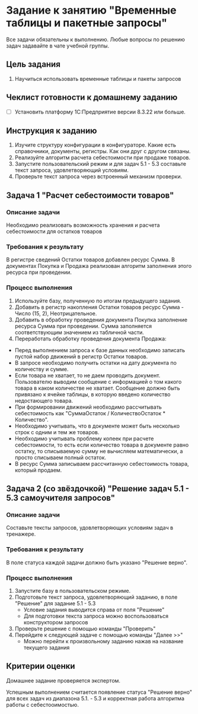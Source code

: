 # Задание к занятию "Временные таблицы и пакетные запросы"

Все задачи обязательны к выполнению. 
Любые вопросы по решению задач задавайте в чате учебной группы.

## Цель задания

1. Научиться использовать временные таблицы и пакеты запросов

## Чеклист готовности к домашнему заданию

- [ ] Установить платформу 1С:Предприятие версии 8.3.22 или больше.

## Инструкция к заданию

1. Изучите структуру конфигурации в конфигураторе. Какие есть справочники, документы, регистры. Как они друг с другом связаны.
2. Реализуйте алгоритм расчета себестоимости при продаже товаров.
3. Запустите пользовательский режим и для задач 5.1 - 5.3 составьте текст запроса, удовлетворяющий условиям.
4. Проверьте текст запроса через встроенный механизм проверки.

## Задача 1 "Расчет себестоимости товаров"

### Описание задачи
Необходимо реализовать возможность хранения и расчета себестоимости для остатков товаров

### Требования к результату
В регистре сведений Остатки товаров добавлен ресурс Сумма. В документах Покупка и Продажа реализован алгоритм заполнения этого ресурса при проведении.

### Процесс выполнения
1. Используйте базу, полученную по итогам предыдущего задания.
2. Добавить в регистр накопления Остатки товаров ресурс Сумма - Число (15, 2), Неотрицательное.
3. Добавить в обработку проведения документа Покупка заполнение ресурса Сумма при проведении. Сумма заполняется соответствующим значением из табличной части.
4. Переработать обработку проведения документа Продажа:
  - Перед выполнением запроса к базе данных необходимо записать пустой набор движений в регистр Остатки товаров.
  - В запросе необходимо получить остатки на дату документа по количеству и сумме.
  - Если товара не хватает, то не даем проводить документ. Пользователю выводим сообщение с информацией о том какого товара в каком количестве не хватает. Сообщение должно быть привязано к ячейке таблицы, в которую введено количество недостающего товара.
  - При формировании движений необходимо рассчитывать себестоимость как "СуммаОстаток / КоличествоОстаток * Количество".
  - Необходимо учитывать, что в документе может быть несколько строк с одним и тем же товаров.
  - Необходимо учитывать проблему копеек при расчете себестоимости, то есть если количество товара в документе равно остатку, то списываемую сумму не вычисляем математически, а просто списываем полный остаток.
  - В ресурс Сумма записываем рассчитанную себестоимость товара, который продаем.

## Задача 2 (со звёздочкой) "Решение задач 5.1 - 5.3 самоучителя запросов"

### Описание задачи
Составьте тексты запросов, удовлетворяющих условиям задач в тренажере.

### Требования к результату
В поле статуса каждой задачи должно быть указано "Решение верно".

### Процесс выполнения
1. Запустите базу в пользовательском режиме.
2. Подготовьте текст запроса, удовлетворяющий заданию, в поле "Решение" для задание 5.1 - 5.3
    - Условие задания выводится справа от поля "Решение"
    - Для подготовки текста запроса можно воспользоваться конструктором запросов
3. Проверьте решение с помощью команды "Проверить"
4. Перейдите к следующей задаче с помощью команды "Далее >>"
    - Можно перейти к произвольному заданию нажав на название текущего задания

## Критерии оценки

Домашнее задание проверяется экспертом.

Успешным выполнением считается появление статуса "Решение верно" для всех задач из диапазона 5.1. - 5.3 и корректная работа алгоритма работы с себестооимостью.
